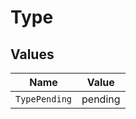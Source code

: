# Type


## Values

| Name          | Value         |
| ------------- | ------------- |
| `TypePending` | pending       |